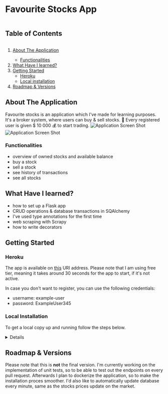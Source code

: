 # Favourite Stocks App
<!-- TABLE OF CONTENTS -->
 <h2 style="display: inline-block">Table of Contents</h2>
  <ol>
    <li>
      <a href="#about-the-application">About The Application</a>
    </li>
      <ul>
        <li><a href="#functionalities">Functionalities</a></li>
      </ul>    
    <li>
      <a href="#what-have-i-learned">What Have I learned?</a>
    </li>
    <li>
      <a href="#getting-started">Getting Started</a>
      <ul>
        <li><a href="#heroku">Heroku</a></li>        
        <li><a href="#local-installation">Local installation</a></li>
      </ul>
    </li>
    <li><a href="#roadmap--versions">Roadmap & Versions</a></li>
  </ol>


## About The Application

Favourite stocks is an application which I've made for learning purposes. It's a broker system, where users can buy & sell stocks. :bank: Every registered user is given $ 10 000 :moneybag: to start trading. 
![Application Screen Shot](https://user-images.githubusercontent.com/38294198/134824272-fd000470-1ec5-4218-8771-debdc6ab3b4f.png)
![Application Screen Shot](https://user-images.githubusercontent.com/38294198/134824336-6d69ef32-0882-4c20-801a-00749363eb33.png)


### Functionalities
* overview of owned stocks and available balance 
* buy a stock
* sell a stock 
* see history of transactions 
* see all stocks

## What Have I learned? 
* how to set up a Flask app 
* CRUD operations & database transactions in SQAlchemy
* I've used type annotations for the first time
* web scraping with Scrapy  
* how to write decorators 



<!-- GETTING STARTED -->
## Getting Started
### Heroku
The app is available on [this](https://fav-stocks.herokuapp.com/) URI address. Please note that I am using free tier, meaning it takes around 30 seconds for the app to start, if it's not active. 

In case you don't want to register, you can use the following credentials:
* username: example-user
* password: ExampleUser345

### Local Installation
To get a local copy up and running follow the steps below.

<details>
  
1. Clone the repo
```sh
git clone git@github.com:clytaemnestra/fav-stocks.git
```
2. Create a virtual environment and activate it
```sh
python3 -m venv venv
source venv/bin/activate
```
3. Install required packages
```sh
pip install -r requirements.txt
```
4. Create a Postgres database locally and set up environment variables
```sh
sudo -u postgres psql 
CREATE DATABASE database-name
\q 
export TEST_DATABASE_URL="postgres://user:password@localhost:5432/database-name"
```
5. Create tables
```sh
flask db init
flask db migrate
flask db upgrade
```
6. Fill database with stock data 
```sh
\copy stock FROM 'fav-stocks/application/stocks.csv' DELIMITER ',' CSV HEADER
```
7. Run the application
```sh
flask run
```
</details>

<!-- ROADMAP -->
## Roadmap & Versions

Please note that this is **not** the final version. I'm currently working on the implementation of unit tests, so to be able to test out the endpoints on every pull request. Afterwards I plan to dockerize the application, so to make the installation proces smoother. I'd also like to automatically update database every minute, same as the stocks prices update on the market.  
